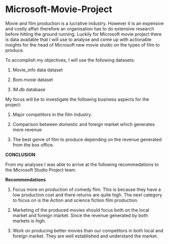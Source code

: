# Microsoft-Movie-Project

Movie and film production is a lucrative industry. However it is an expensive and costly affair therefore an organisation has to do extensive research before hitting the ground running. Luckily for  Microsoft movie project there is data available that I will use to analyse and come up with actionable insights for the head of Microsoft new movie studio on the types of film to produce.

To accomplish my objectives, I will use the following datasets:

1. Movie_info data dataset

2. Bom.mvoie dataset

3. IM.db database


My focus will be to investigate the following business aspects for the project:


1. Major competitors in the film industry.

2. Comparison between domestic and foreign market which generates more revenue

3. The best genre of film to produce depending on the revenue generated from the box office.


**CONCLUSION**

From my analyses I was able to arrive at the following recommedations to the Microsoft Studio Project team.


**Recommendations**

1. Focus more on production of comedy flim. This is because they have a low production cost and there returns are quite high. The next category to focus on is the Action and science fiction film production.

2. Marketing of the produced movies should focus both on the local market and foreign market. Since the revenue generated by both markets is high.

3. Work on producing better movies than our competitors in both local and foreign market. They are well established and understand the market.
